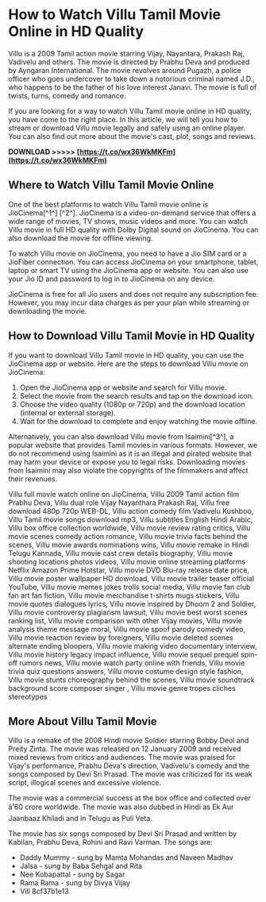# How to Watch Villu Tamil Movie Online in HD Quality
 
Villu is a 2009 Tamil action movie starring Vijay, Nayantara, Prakash Raj, Vadivelu and others. The movie is directed by Prabhu Deva and produced by Ayngaran International. The movie revolves around Pugazh, a police officer who goes undercover to take down a notorious criminal named J.D., who happens to be the father of his love interest Janavi. The movie is full of twists, turns, comedy and romance.
 
If you are looking for a way to watch Villu Tamil movie online in HD quality, you have come to the right place. In this article, we will tell you how to stream or download Villu movie legally and safely using an online player. You can also find out more about the movie's cast, plot, songs and reviews.
 
**DOWNLOAD >>>>> [https://t.co/wx36WkMKFm](https://t.co/wx36WkMKFm)**


 
## Where to Watch Villu Tamil Movie Online
 
One of the best platforms to watch Villu Tamil movie online is JioCinema[^1^] [^2^]. JioCinema is a video-on-demand service that offers a wide range of movies, TV shows, music videos and more. You can watch Villu movie in full HD quality with Dolby Digital sound on JioCinema. You can also download the movie for offline viewing.
 
To watch Villu movie on JioCinema, you need to have a Jio SIM card or a JioFiber connection. You can access JioCinema on your smartphone, tablet, laptop or smart TV using the JioCinema app or website. You can also use your Jio ID and password to log in to JioCinema on any device.
 
JioCinema is free for all Jio users and does not require any subscription fee. However, you may incur data charges as per your plan while streaming or downloading the movie.
 
## How to Download Villu Tamil Movie in HD Quality
 
If you want to download Villu Tamil movie in HD quality, you can use the JioCinema app or website. Here are the steps to download Villu movie on JioCinema:
 
1. Open the JioCinema app or website and search for Villu movie.
2. Select the movie from the search results and tap on the download icon.
3. Choose the video quality (1080p or 720p) and the download location (internal or external storage).
4. Wait for the download to complete and enjoy watching the movie offline.

Alternatively, you can also download Villu movie from Isaimini[^3^], a popular website that provides Tamil movies in various formats. However, we do not recommend using Isaimini as it is an illegal and pirated website that may harm your device or expose you to legal risks. Downloading movies from Isaimini may also violate the copyrights of the filmmakers and affect their revenues.
 
Villu full movie watch online on JioCinema,  Villu 2009 Tamil action film Prabhu Deva,  Villu dual role Vijay Nayanthara Prakash Raj,  Villu free download 480p 720p WEB-DL,  Villu action comedy film Vadivelu Kushboo,  Villu Tamil movie songs download mp3,  Villu subtitles English Hindi Arabic,  Villu box office collection worldwide,  Villu movie review rating critics,  Villu movie scenes comedy action romance,  Villu movie trivia facts behind the scenes,  Villu movie awards nominations wins,  Villu movie remake in Hindi Telugu Kannada,  Villu movie cast crew details biography,  Villu movie shooting locations photos videos,  Villu movie online streaming platforms Netflix Amazon Prime Hotstar,  Villu movie DVD Blu-ray release date price,  Villu movie poster wallpaper HD download,  Villu movie trailer teaser official YouTube,  Villu movie memes jokes trolls social media,  Villu movie fan club fan art fan fiction,  Villu movie merchandise t-shirts mugs stickers,  Villu movie quotes dialogues lyrics,  Villu movie inspired by Dhoom 2 and Soldier,  Villu movie controversy plagiarism lawsuit,  Villu movie best worst scenes ranking list,  Villu movie comparison with other Vijay movies,  Villu movie analysis theme message moral,  Villu movie spoof parody comedy video,  Villu movie reaction review by foreigners,  Villu movie deleted scenes alternate ending bloopers,  Villu movie making video documentary interview,  Villu movie history legacy impact influence,  Villu movie sequel prequel spin-off rumors news,  Villu movie watch party online with friends,  Villu movie trivia quiz questions answers,  Villu movie costume design style fashion,  Villu movie stunts choreography behind the scenes,  Villu movie soundtrack background score composer singer ,  Villu movie genre tropes cliches stereotypes
 
## More About Villu Tamil Movie
 
Villu is a remake of the 2008 Hindi movie Soldier starring Bobby Deol and Preity Zinta. The movie was released on 12 January 2009 and received mixed reviews from critics and audiences. The movie was praised for Vijay's performance, Prabhu Deva's direction, Vadivelu's comedy and the songs composed by Devi Sri Prasad. The movie was criticized for its weak script, illogical scenes and excessive violence.
 
The movie was a commercial success at the box office and collected over â¹60 crore worldwide. The movie was also dubbed in Hindi as Ek Aur Jaanbaaz Khiladi and in Telugu as Puli Veta.
 
The movie has six songs composed by Devi Sri Prasad and written by Kabilan, Prabhu Deva, Rohini and Ravi Varman. The songs are:

- Daddy Mummy - sung by Mamta Mohandas and Naveen Madhav
- Jalsa - sung by Baba Sehgal and Rita
- Nee Kobapattal - sung by Sagar
- Rama Rama - sung by Divya Vijay
- Vill 8cf37b1e13


